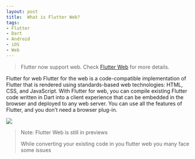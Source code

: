 ```yaml
---
layout: post
title:  What is Flutter Web?
tags:
- Flutter
- Dart
- Android
- iOS
- Web
---
```


> Flutter now support web. Check [Flutter Web](https://flutter.dev/web) for more details.

<p>Flutter for web
Flutter for the web is a code-compatible implementation of Flutter that is rendered using standards-based web technologies: HTML, CSS, and JavaScript. With Flutter for web, you can compile existing Flutter code written in Dart into a client experience that can be embedded in the browser and deployed to any web server. You can use all the features of Flutter, and you don’t need a browser plug-in.</p>

![](https://cdn-images-1.medium.com/max/800/0*K8nvi70H5k5NBIs9.png)


> Note: Flutter Web is still in previews
>
>While converting your existing code in you flutter web you many face some issues

